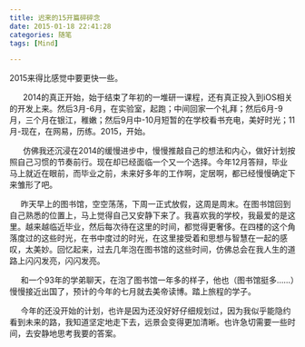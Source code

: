 ```yaml
---
title: 迟来的15开篇碎碎念
date: 2015-01-18 22:41:28
categories: 随笔
tags: [Mind]

---
```

2015来得比感觉中要更快一些。

      2014的真正开始，始于结束了年初的一堆研一课程，还有真正投入到iOS相关的开发上来。然后3月-6月，在实验室，起跑；中间回家一个礼拜；然后6月-9月，三个月在银江，稚嫩；然后9月中-10月短暂的在学校看书充电，美好时光；11月-现在，在网易，历练。2015，开始。

      仿佛我还沉浸在2014的缓慢进步中，慢慢推敲自己的想法和内心，做好计划按照自己习惯的节奏前行。现在却已经面临一个又一个选择。今年12月答辩，毕业马上就近在眼前，而毕业之前，未来好多年的工作啊，定居啊，都已经慢慢确定下来雏形了吧。

     昨天早上的图书馆，空空荡荡，下周一正式放假，这周是周末。在图书馆回到自己熟悉的位置上，马上觉得自己又安静下来了。我喜欢我的学校，我最爱的是这里。越来越临近毕业，然后每次待在这里的时间，都觉得更奢侈。在四楼的这个角落度过的这些时光，在书中度过的时光，在这里接受着和思想与智慧在一起的感叹，太美妙。回忆起来，过去几年泡在图书馆的这些时间，仿佛总会在我人生的道路上闪闪发亮，闪闪发亮。

     和一个93年的学弟聊天，在泡了图书馆一年多的样子，他也（图书馆挺多……）慢慢接近出国了，预计的今年的七月就去美帝读博。踏上旅程的学子。

     今年的还没开始的计划，也许是因为还没好好仔细规划过，因为我似乎能隐约看到未来的路，我知道坚定地走下去，远景会变得更加清晰。也许急切需要一些时间，去安静地思考我要的答案。
